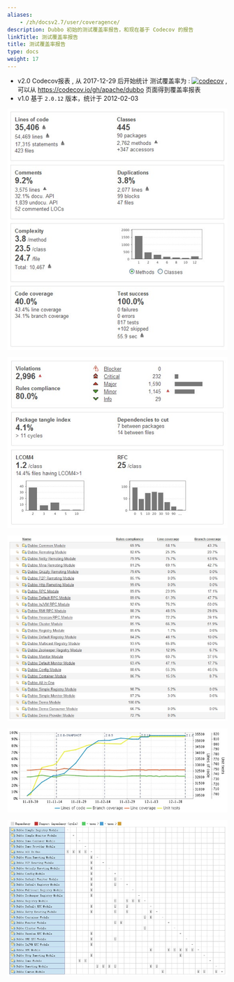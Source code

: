 ```yaml
---
aliases:
    - /zh/docsv2.7/user/coveragence/
description: Dubbo 初始的测试覆盖率报告，和现在基于 Codecov 的报告
linkTitle: 测试覆盖率报告
title: 测试覆盖率报告
type: docs
weight: 17
---
```




* v2.0   Codecov报表 , 从 2017-12-29 后开始统计
  测试覆盖率为 : [![codecov](https://codecov.io/gh/apache/dubbo/branch/master/graph/badge.svg)](https://codecov.io/gh/apache/dubbo) , 可以从 https://codecov.io/gh/apache/dubbo 页面得到覆盖率报表
* v1.0   基于 `2.0.12` 版本，统计于 2012-02-03

![//imgs/user/code-quality1.jpg](/imgs/user/code-quality1.jpg)

![//imgs/user/code-quality5.jpg](/imgs/user/code-quality5.jpg)

![//imgs/user/code-coverage.jpg](/imgs/user/code-coverage.jpg)

![//imgs/user/code-tendency.jpg](/imgs/user/code-tendency.jpg)

![//imgs/user/code-dependency.jpg](/imgs/user/code-dependency.jpg)